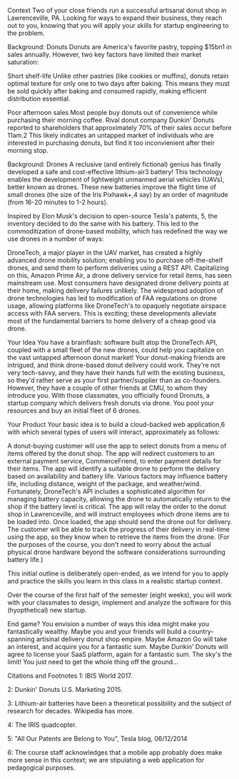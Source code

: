 Context
Two of your close friends run a successful artisanal donut shop in Lawrenceville, PA. Looking for ways to expand their business, they reach out to you, knowing that you will apply your skills for startup engineering to the problem.

Background: Donuts
Donuts are America's favorite pastry, topping $15bn1 in sales annually. However, two key factors have limited their market saturation:

Short shelf-life
Unlike other pastries (like cookies or muffins), donuts retain optimal texture for only one to two days after baking. This means they must be sold quickly after baking and consumed rapidly, making efficient distribution essential.

Poor afternoon sales
Most people buy donuts out of convenience while purchasing their morning coffee. Rival donut company Dunkin' Donuts reported to shareholders that approximately 70% of their sales occur before 11am.2 This likely indicates an untapped market of individuals who are interested in purchasing donuts, but find it too inconvienient after their morning stop.

Background: Drones
A reclusive (and entirely fictional) genius has finally developed a safe and cost-effective lithium-air3 battery! This technology enables the development of lightweight unmanned aerial vehicles (UAVs), better known as drones. These new batteries improve the flight time of small drones (the size of the Iris Pixhawk+,4 say) by an order of magnitude (from 16-20 minutes to 1-2 hours).

Inspired by Elon Musk's decision to open-source Tesla's patents, 5, the inventory decided to do the same with his battery. This led to the commoditization of drone-based mobility, which has redefined the way we use drones in a number of ways:

DroneTech, a major player in the UAV market, has created a highly advanced drone mobility solution; enabling you to purchase off-the-shelf drones, and send them to perform deliveries using a REST API.
Capitalizing on this, Amazon Prime Air, a drone delivery service for retail items, has seen mainstream use. Most consumers have designated drone delivery points at their home, making delivery failures unlikely.
The widespread adoption of drone technologies has led to modification of FAA regulations on drone usage, allowing platforms like DroneTech's to opaquely negotiate airspace access with FAA servers.
This is exciting; these developments alleviate most of the fundamental barriers to home delivery of a cheap good via drone.

Your Idea
You have a brainflash: software built atop the DroneTech API, coupled with a small fleet of the new drones, could help you capitalize on the vast untapped afternoon donut market! Your donut-making friends are intrigued, and think drone-based donut delivery could work. They're not very tech-savvy, and they have their hands full with the existing business, so they'd rather serve as your first partner/supplier than as co-founders. However, they have a couple of other friends at CMU, to whom they introduce you. With those classmates, you officially found Dronuts, a startup company which delivers fresh donuts via drone. You pool your resources and buy an initial fleet of 6 drones.

Your Product
Your basic idea is to build a cloud-backed web application,6 with which several types of users will interact, approximately as follows:

A donut-buying customer will use the app to select donuts from a menu of items offered by the donut shop.
The app will redirect customers to an external payment service, CommerceFriend, to enter payment details for their items.
The app will identify a suitable drone to perform the delivery based on availability and battery life. Various factors may influence battery life, including distance, weight of the package, and weather/wind. Fortunately, DroneTech's API includes a sophisticated algorithm for managing battery capacity, allowing the drone to automatically return to the shop if the battery level is critical.
The app will relay the order to the donut shop in Lawrenceville, and will instruct employees which drone items are to be loaded into. Once loaded, the app should send the drone out for delivery.
The customer will be able to track the progress of their delivery in real-time using the app, so they know when to retrieve the items from the drone.
(For the purposes of the course, you don't need to worry about the actual physical drone hardware beyond the software considerations surrounding battery life.)

This initial outline is deliberately open-ended, as we intend for you to apply and practice the skills you learn in this class in a realistic startup context.

Over the course of the first half of the semester (eight weeks), you will work with your classmates to design, implement and analyze the software for this (hyopthetical) new startup.

End game?
You envision a number of ways this idea might make you fantastically wealthy. Maybe you and your friends will build a country-spanning artisinal delivery donut shop empire. Maybe Amazon Go will take an interest, and acquire you for a fantastic sum. Maybe Dunkin' Donuts will agree to license your SaaS platform, again for a fantastic sum. The sky's the limit! You just need to get the whole thing off the ground...

Citations and Footnotes
1: IBIS World 2017.

2: Dunkin' Donuts U.S. Marketing 2015.

3: Lithium-air batteries have been a theoretical possibility and the subject of research for decades. Wikipedia has more.

4: The IRIS quadcopter.

5: "All Our Patents are Belong to You", Tesla blog, 06/12/2014

6: The course staff acknowledges that a mobile app probably does make more sense in this context; we are stipulating a web application for pedagogical purposes.
